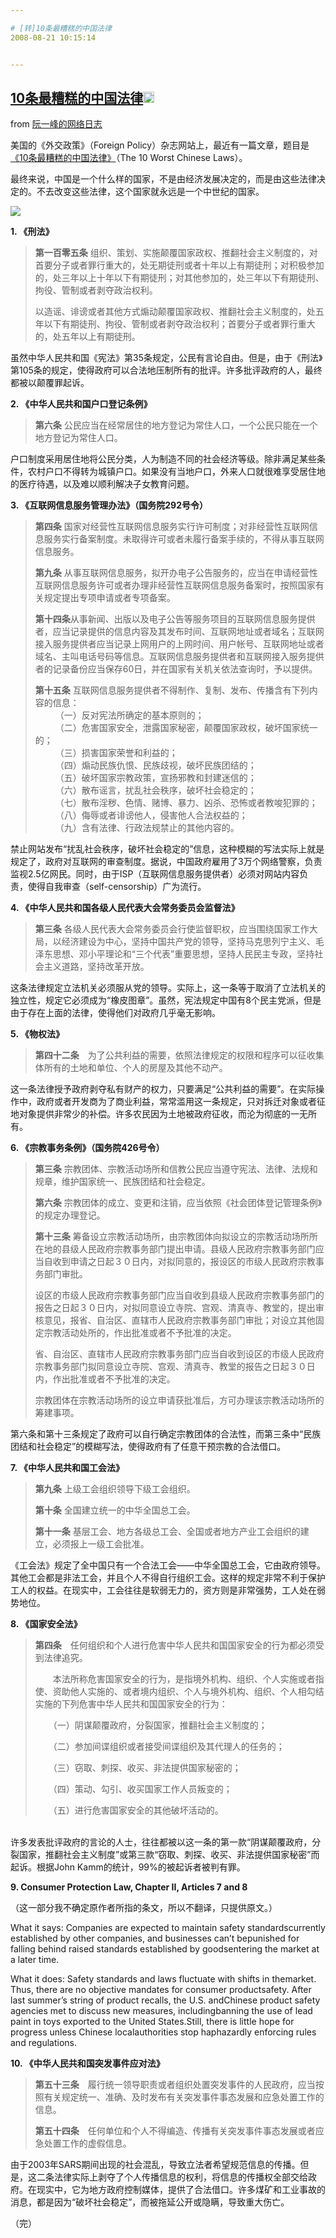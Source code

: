 ```yaml
---

# [转]10条最糟糕的中国法律
2008-08-21 10:15:14


---
```



<h2 class="entry-title"><a target=_blank class="entry-title-link" target="_blank" href="http://www.ruanyifeng.com/blog/2008/08/the_10_worst_chinese_laws.html">10条最糟糕的中国法律<img src="http://www.google.com/reader/ui/2412528845-go-to.gif" class="entry-title-go-to" alt="" width="18" height="18"></a></h2><div class="entry-author"><span class="entry-source-title-parent">from <a target=_blank href="http://www.google.com/reader/view/feed/http%3A%2F%2Ffeeds.feedburner.com%2Fruanyifeng" class="entry-source-title" target="_blank">阮一峰的网络日志</a></span> </div><div class="entry-body"><div><div class="item-body"><div><p><span>美</span>国的《外交政策》（Foreign Policy）杂志网站上，最近有一篇文章，题目是<a target=_blank target="_blank" href="http://www.foreignpolicy.com/story/cms.php?story_id=4453&amp;print=1">《10条最糟糕的中国法律》</a>（The 10 Worst Chinese Laws）。</p>
<p>最终来说，中国是一个什么样的国家，不是由经济发展决定的，而是由这些法律决定的。不去改变这些法律，这个国家就永远是一个中世纪的国家。</p>
<p><img src="http://i260.photobucket.com/albums/ii7/ruanyf/blog/bg2008082001.jpg" border="0"></p>
<p><strong>1. 《刑法》</strong></p>
<blockquote><div><p><strong>第一百零五条</strong> 组织、策划、实施颠覆国家政权、推翻社会主义制度的，对首要分子或者罪行重大的，处无期徒刑或者十年以上有期徒刑；对积极参加的，处三年以上十年以下有期徒刑；对其他参加的，处三年以下有期徒刑、拘役、管制或者剥夺政治权利。</p>
<p>以造谣、诽谤或者其他方式煽动颠覆国家政权、推翻社会主义制度的，处五年以下有期徒刑、拘役、管制或者剥夺政治权利；首要分子或者罪行重大的，处五年以上有期徒刑。 </p>
</div></blockquote><p>虽然中华人民共和国《宪法》第35条规定，公民有言论自由。但是，由于《刑法》第105条的规定，使得政府可以合法地压制所有的批评。许多批评政府的人，最终都被以颠覆罪起诉。</p>
<p><strong>2. 《中华人民共和国户口登记条例》</strong></p>
<blockquote><div><p><strong>第六条</strong>  公民应当在经常居住的地方登记为常住人口，一个公民只能在一个地方登记为常住人口。</p>
</div></blockquote><p>户口制度采用居住地将公民分类，人为制造不同的社会经济等级。除非满足某些条件，农村户口不得转为城镇户口。如果没有当地户口，外来人口就很难享受居住地的医疗待遇，以及难以顺利解决子女教育问题。</p>
<p><strong>3. 《互联网信息服务管理办法》（国务院292号令）</strong></p>
<blockquote><div><p><strong>第四条</strong> 国家对经营性互联网信息服务实行许可制度；对非经营性互联网信息服务实行备案制度。未取得许可或者未履行备案手续的，不得从事互联网信息服务。</p>
<p><strong>第九条</strong> 从事互联网信息服务，拟开办电子公告服务的，应当在申请经营性互联网信息服务许可或者办理非经营性互联网信息服务备案时，按照国家有关规定提出专项申请或者专项备案。</p>
<p><strong>第十四条</strong>从事新闻、出版以及电子公告等服务项目的互联网信息服务提供者，应当记录提供的信息内容及其发布时间、互联网地址或者域名；互联网接入服务提供者应当记录上网用户的上网时间、用户帐号、互联网地址或者域名、主叫电话号码等信息。互联网信息服务提供者和互联网接入服务提供者的记录备份应当保存60日，并在国家有关机关依法查询时，予以提供。</p>
<p><strong>第十五条</strong> 互联网信息服务提供者不得制作、复制、发布、传播含有下列内容的信息：<br />
　　 （一）反对宪法所确定的基本原则的；<br />
　　 （二）危害国家安全，泄露国家秘密，颠覆国家政权，破坏国家统一的；<br />
　　 （三）损害国家荣誉和利益的；<br />
　　 （四）煽动民族仇恨、民族歧视，破坏民族团结的；<br />
　　 （五）破坏国家宗教政策，宣扬邪教和封建迷信的；<br />
　　 （六）散布谣言，扰乱社会秩序，破坏社会稳定的；<br />
　　 （七）散布淫秽、色情、赌博、暴力、凶杀、恐怖或者教唆犯罪的；<br />
　　 （八）侮辱或者诽谤他人，侵害他人合法权益的；<br />
　　 （九）含有法律、行政法规禁止的其他内容的。</p>
</div></blockquote><p>禁止网站发布“扰乱社会秩序，破坏社会稳定的”信息，这种模糊的写法实际上就是规定了，政府对互联网的审查制度。据说，中国政府雇用了3万个网络警察，负责监视2.5亿网民。同时，由于ISP（互联网信息服务提供者）必须对网站内容负责，使得自我审查（self-censorship）广为流行。</p>
<p><strong>4. 《中华人民共和国各级人民代表大会常务委员会监督法》</strong></p>
<blockquote><div><p><strong>第三条</strong> 各级人民代表大会常务委员会行使监督职权，应当围绕国家工作大局，以经济建设为中心，坚持中国共产党的领导，坚持马克思列宁主义、毛泽东思想、邓小平理论和“三个代表”重要思想，坚持人民民主专政，坚持社会主义道路，坚持改革开放。</p>
</div></blockquote><p>这条法律规定立法机关必须服从党的领导。实际上，这一条等于取消了立法机关的独立性，规定它必须成为“橡皮图章”。虽然，宪法规定中国有8个民主党派，但是由于存在上面的法律，使得他们对政府几乎毫无影响。</p>
<p><strong>5. 《物权法》</strong></p>
<blockquote><div><p><strong>第四十二条</strong>　为了公共利益的需要，依照法律规定的权限和程序可以征收集体所有的土地和单位、个人的房屋及其他不动产。</p>
</div></blockquote><p>这一条法律授予政府剥夺私有财产的权力，只要满足“公共利益的需要”。在实际操作中，政府或者开发商为了商业利益，常常滥用这一条规定，只对拆迁对象或者征地对象提供非常少的补偿。许多农民因为土地被政府征收，而沦为彻底的一无所有。</p>
<p><strong>6. 《宗教事务条例》（国务院426号令）</strong></p>
<blockquote><div><p><strong>第三条</strong> 宗教团体、宗教活动场所和信教公民应当遵守宪法、法律、法规和规章，维护国家统一、民族团结和社会稳定。</p>
<p><strong>第六条</strong> 宗教团体的成立、变更和注销，应当依照《社会团体登记管理条例》的规定办理登记。</p>
<p><strong>第十三条</strong> 筹备设立宗教活动场所，由宗教团体向拟设立的宗教活动场所所在地的县级人民政府宗教事务部门提出申请。县级人民政府宗教事务部门应当自收到申请之日起３０日内，对拟同意的，报设区的市级人民政府宗教事务部门审批。</p>
<p>    设区的市级人民政府宗教事务部门应当自收到县级人民政府宗教事务部门的报告之日起３０日内，对拟同意设立寺院、宫观、清真寺、教堂的，提出审核意见，报省、自治区、直辖市人民政府宗教事务部门审批；对设立其他固定宗教活动处所的，作出批准或者不予批准的决定。</p>
<p>    省、自治区、直辖市人民政府宗教事务部门应当自收到设区的市级人民政府宗教事务部门拟同意设立寺院、宫观、清真寺、教堂的报告之日起３０日内，作出批准或者不予批准的决定。</p>
<p>    宗教团体在宗教活动场所的设立申请获批准后，方可办理该宗教活动场所的筹建事项。 </p>
</div></blockquote><p>第六条和第十三条规定了政府可以自行确定宗教团体的合法性，而第三条中“民族团结和社会稳定”的模糊写法，使得政府有了任意干预宗教的合法借口。</p>
<p><strong>7. 《中华人民共和国工会法》</strong></p>
<blockquote><div><p><strong>第九条</strong> 上级工会组织领导下级工会组织。 </p>
<p><strong>第十条</strong> 全国建立统一的中华全国总工会。 </p>
<p><strong>第十一条</strong> 基层工会、地方各级总工会、全国或者地方产业工会组织的建立，必须报上一级工会批准。</p>
</div></blockquote><p>《工会法》规定了全中国只有一个合法工会——中华全国总工会，它由政府领导。其他工会都是非法工会，并且个人不得自行组织工会。这样的规定非常不利于保护工人的权益。在现实中，工会往往是软弱无力的，资方则是非常强势，工人处在弱势地位。</p>
<p><strong>8. 《国家安全法》</strong></p>
<blockquote><div><p><strong>第四条</strong>　任何组织和个人进行危害中华人民共和国国家安全的行为都必须受到法律追究。</p>
<p>　　本法所称危害国家安全的行为，是指境外机构、组织、个人实施或者指使、资助他人实施的、或者境内组织、个人与境外机构、组织、个人相勾结实施的下列危害中华人民共和国国家安全的行为：</p>
<p>　　（一）阴谋颠覆政府，分裂国家，推翻社会主义制度的；</p>
<p>　　（二）参加间谍组织或者接受间谍组织及其代理人的任务的；</p>
<p>　　（三）窃取、刺探、收买、非法提供国家秘密的；</p>
<p>　　（四）策动、勾引、收买国家工作人员叛变的；</p>
<p>　　（五）进行危害国家安全的其他破坏活动的。</p>
</div></blockquote><p><br />
许多发表批评政府的言论的人士，往往都被以这一条的第一款“阴谋颠覆政府，分裂国家，推翻社会主义制度”或第三款“窃取、刺探、收买、非法提供国家秘密”而起诉。根据John Kamm的统计，99%的被起诉者被判有罪。</p>
<p><strong>9. Consumer Protection Law, Chapter II, Articles 7 and 8</strong></p>
<p>（这一部分我不确定原作者所指的条文，所以不翻译，只提供原文。）</p>
<p>What it says: Companies are expected to maintain safety standardscurrently established by other companies, and businesses can’t bepunished for falling behind raised standards established by goodsentering the market at a later time.</p>
<p>What it does: Safety standards and laws fluctuate with shifts in themarket. Thus, there are no objective mandates for consumer productsafety. After last summer’s string of product recalls, the U.S. andChinese product safety agencies met to discuss new measures, includingbanning the use of lead paint in toys exported to the United States.Still, there is little hope for progress unless Chinese localauthorities stop haphazardly enforcing rules and regulations.</p>
<p><strong>10. 《中华人民共和国突发事件应对法》</strong></p>
<blockquote><div><p><strong>第五十三条</strong>　履行统一领导职责或者组织处置突发事件的人民政府，应当按照有关规定统一、准确、及时发布有关突发事件事态发展和应急处置工作的信息。</p>
<p><strong>第五十四条</strong>　任何单位和个人不得编造、传播有关突发事件事态发展或者应急处置工作的虚假信息。</p>
</div></blockquote><p>由于2003年SARS期间出现的社会混乱，导致立法者希望规范信息的传播。但是，这二条法律实际上剥夺了个人传播信息的权利，将信息的传播权全部交给政府。在现实中，它为地方政府控制媒体，提供了合法借口。许多煤矿和工业事故的消息，都是因为“破坏社会稳定”，而被拖延公开或隐瞒，导致重大伤亡。</p>
<p>（完） </p>
</div></div></div></div>